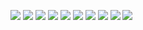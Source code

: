 ![](/img/CPIS2_EK(2).jpg)
![](/img/CPIS2_EK(3).jpg)
![](/img/CPIS2_EK(4).jpg)
![](/img/CPIS2_EK(5).jpg)
![](/img/CPIS2_EK(6).jpg)
![](/img/CPIS2_EK(7).jpg)
![](/img/CPIS2_EK(8).jpg)
![](/img/CPIS2_EK(9).jpg)
![](/img/CPIS2_EK(10).jpg)
![](/img/CPIS2_EK(11).jpg)
